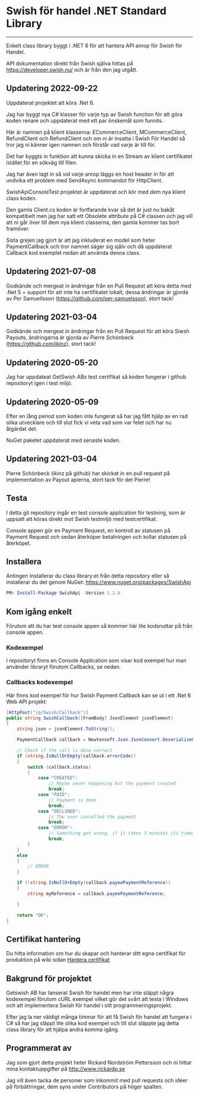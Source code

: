 # Swish för handel .NET Standard Library

---

Enkelt class library byggt i .NET 6 för att hantera API anrop för Swish för Handel.

API dokumentation direkt från Swish själva hittas på https://developer.swish.nu/ och är från den jag utgått.

## Updatering 2022-09-22
Uppdaterat projektet att köra .Net 6.

Jag har byggt nya C# klasser för varje typ av Swish function för att göra koden renare och uppdaterat med ett par önskemål som funnits.

Här är namnen på klient klasserna: ECommerceClient, MCommerceClient, RefundClient och RefundClient och om ni är insatta i Swish För Handel så tror jag ni känner igen namnen och förstår vad varje är till för.

Det har byggts in funktion att kunna skicka in en Stream av klient certifikatet istället för en sökväg till filen. 

Jag har även lagt in så vid varje anrop läggs en host header in för att undvika ett problem med SendAsync kommandot för HttpClient.

SwishApiConsoleTest projektet är uppdaterat och kör med dem nya klient class koden.

Den gamla Client.cs koden är fortfarande kvar så det är just nu bakåt kompatibelt men jag har satt ett Obsolete attribute på C# classen och jag vill att ni går över till dem nya klient classerna, den gamla kommer tas bort framöver.

Sista grejen jag gjort är att jag inkluderat en model som heter PaymentCallback och tror namnet säger sig själv och då uppdaterat Callback kod exemplet nedan att använda denna class.

## Updatering 2021-07-08

Godkände och mergeat in ändringar från en Pull Request att köra detta med .Net 5 + support för att inte ha certifikatet lokalt, dessa ändringar är gjorda av Per Samuellsson (https://github.com/per-samuelsson), stort tack!

## Updatering 2021-03-04

Godkände och mergeat in ändringar från en Pull Request för att köra Siwsh Payouts, ändringarna är gjorda av Pierre Schönbeck (https://github.com/ikinz), stort tack!

## Updatering 2020-05-20

Jag har uppdateat GetSwish ABs test certifikat så koden fungerar i github repositoryt igen i test miljö.

## Updatering 2020-05-09

Efter en lång period som koden inte fungerat så har jag fått hjälp av en rad olika utvecklare och till slut fick vi veta vad som var felet och har nu åtgärdat det.

NuGet paketet uppdaterat med senaste koden.

## Updatering 2021-03-04

Pierre Schönbeck (ikinz på github) har skickat in en pull request på implementation av Payout apierna, stort tack för det Pierre!

## Testa

I detta git repository ingår en test console application för testning, som är uppsatt att köras direkt mot Swish testmiljö med testcertifikat.

Console appen gör en Payment Request, en kontroll av statusen på Payment Request och sedan återköper betalningen och kollar statusen på återköpet.

## Installera
Antingen installerar du class library:et från detta repository eller så installerar du det genom NuGet: https://www.nuget.org/packages/SwishApi

```powershell
PM> Install-Package SwishApi -Version 1.2.0
```

## Kom igång enkelt

Förutom att du har test console appen så kommer här lite kodsnuttar på från console appen.

### Kodexempel

I repositoryt finns en Console Application som visar kod exempel hur man använder libraryt förutom Callbacks, se nedan.

### Callbacks kodexempel

Här finns kod exempel för hur Swish Payment Callback kan se ut i ett .Net 6 Web API projekt:

```C#
[HttpPost("/p/Swish/Callback")]
public string SwishCallback([FromBody] JsonElement jsonElement)
{
	string json = jsonElement.ToString();

	PaymentCallback callback = Newtonsoft.Json.JsonConvert.DeserializeObject<PaymentCallback>(json);

	// Check if the call is done correct
	if (string.IsNullOrEmpty(callback.errorCode))
	{
		switch (callback.status)
		{
			case "CREATED":
				// Maybe never happening but the payment created
				break;
			case "PAID":
				// Payment is done
				break;
			case "DECLINED":
				// The user cancelled the payment
				break;
			case "ERROR":
				// Something got wrong, if it takes 3 minutes its timeouts to ERROR
				break;
		}
	}
	else
	{
		// ERROR
	}

	if (!string.IsNullOrEmpty(callback.payeePaymentReference))
	{
		string myReference = callback.payeePaymentReference;

	}

	return "OK";
}
```

## Certifikat hantering

Du hitta information om hur du skapar och hanterar ditt egna certifikat för produktion på wiki sidan [Hantera certifikat](https://github.com/RickardPettersson/swish-api-csharp/wiki/Hantera-certifikat)

## Bakgrund för projektet

Getswish AB har lanserat Swish för handel men har inte släppt några kodexempel förutom cURL exempel vilket gör det svårt att testa i Windows och att implementera Swish för handel i sitt programmeringsprojekt.

Efter jag la ner väldigt många timmar för att få Swish för handel att fungera i C# så har jag släppt lite olika kod exempel och till slut släppte jag detta class library för att hjälpa andra komma igång.

## Programmerat av

Jag som gjort detta projekt heter Rickard Nordström Pettersson och ni hittar mina kontaktuppgifter på http://www.rickardp.se

Jag vill även tacka de personer som inkommit med pull requests och idéer på förbättringar, dem syns under Contributors på höger spalten.
